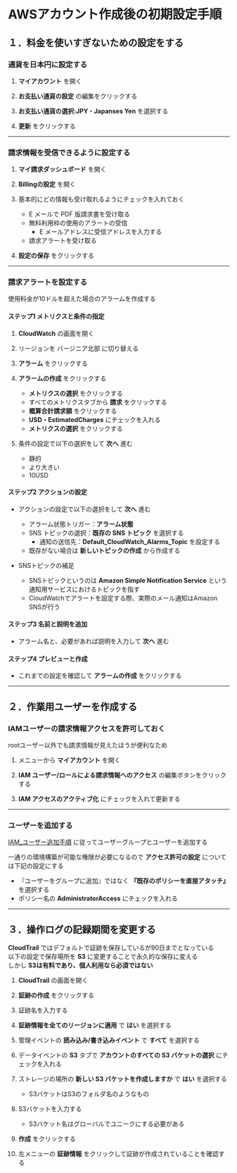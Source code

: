 # AWSアカウント作成後の初期設定手順

## １．料金を使いすぎないための設定をする

### 通貨を日本円に設定する

1. __マイアカウント__ を開く

2. __お支払い通貨の設定__ の編集をクリックする

3. __お支払い通貨の選択:JPY - Japanses Yen__ を選択する

4. __更新__ をクリックする

***

### 請求情報を受信できるように設定する

1. __マイ請求ダッシュボード__ を開く

2. __Billingの設定__ を開く

3. 基本的にどの情報も受け取れるようにチェックを入れておく
    * E メールで PDF 版請求書を受け取る
    * 無料利用枠の使用のアラートの受信
      * E メールアドレスに受信アドレスを入力する
    * 請求アラートを受け取る

4. __設定の保存__ をクリックする

***

### 請求アラートを設定する

使用料金が10ドルを超えた場合のアラームを作成する

#### ステップ1 メトリクスと条件の指定

1. __CloudWatch__ の画面を開く

2. リージョンを バージニア北部 に切り替える

3. __アラーム__ をクリックする

4. __アラームの作成__ をクリックする
    * __メトリクスの選択__ をクリックする
    * すべてのメトリクスタブから __請求__ をクリックする
    * __概算合計請求額__ をクリックする
    * __USD・EstimatedCharges__ にチェックを入れる
    * __メトリクスの選択__ をクリックする

5. 条件の設定で以下の選択をして __次へ__ 進む
    * 静的
    * より大きい
    * 10USD

#### ステップ2 アクションの設定

* アクションの設定で以下の選択をして __次へ__ 進む
  * アラーム状態トリガー：__アラーム状態__
  * SNS トピックの選択：__既存の SNS トピック__ を選択する
    * 通知の送信先：__Default_CloudWatch_Alarms_Topic__ を設定する
  * 既存がない場合は __新しいトピックの作成__ から作成する

* SNSトピックの補足
  * SNSトピックというのは __Amazon Simple Notification Service__ という通知用サービスにおけるトピックを指す
  * CloudWatchでアラートを設定する際、実際のメール通知はAmazon SNSが行う

#### ステップ3 名前と説明を追加

* アラーム名と、必要があれば説明を入力して __次へ__ 進む

#### ステップ4 プレビューと作成

* これまでの設定を確認して __アラームの作成__ をクリックする

***

## ２．作業用ユーザーを作成する

### IAMユーザーの請求情報アクセスを許可しておく

rootユーザー以外でも請求情報が見えたほうが便利なため

1. メニューから __マイアカウント__ を開く

2. __IAM ユーザー/ロールによる請求情報へのアクセス__ の編集ボタンをクリックする

3. __IAM アクセスのアクティブ化__ にチェックを入れて更新する

***

### ユーザーを追加する

[IAM_ユーザー追加手順](https://github.com/junichitashiro/Technical-Notes/blob/master/AWS/IAM_ユーザー追加手順.md) に従ってユーザーグループとユーザーを追加する

一通りの環境構築が可能な権限が必要になるので __アクセス許可の設定__ については下記の設定にする

* 『ユーザーをグループに追加』ではなく __『既存のポリシーを直接アタッチ』__ を選択する
* ポリシー名の __AdministratorAccess__ にチェックを入れる

***

## ３．操作ログの記録期間を変更する

__CloudTrail__ ではデフォルトで証跡を保存しているが90日までとなっている  
以下の設定で保存場所を __S3__ に変更することで永久的な保存に変える  
しかし __S3は有料であり、個人利用なら必須ではない__

1. __CloudTrail__ の画面を開く

2. __証跡の作成__ をクリックする

3. 証跡名を入力する

4. __証跡情報を全てのリージョンに適用__ で __はい__ を選択する

5. 管理イベントの __読み込み/書き込みイベント__ で __すべて__ を選択する

6. データイベントの __S3__ タブで __アカウントのすべての S3 バケットの選択__ にチェックを入れる

7. ストレージの場所の __新しい S3 バケットを作成しますか__ で __はい__ を選択する
    * S3バケットはS3のフォルダ名のようなもの

8. S3バケットを入力する
    * S3バケット名はグローバルでユニークにする必要がある

9. __作成__ をクリックする

10. 左メニューの __証跡情報__ をクリックして証跡が作成されていることを確認する
